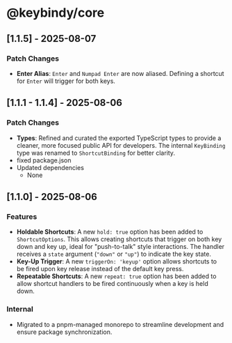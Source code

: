 # @keybindy/core

## [1.1.5] - 2025-08-07

### Patch Changes

- **Enter Alias**: `Enter` and `Numpad Enter` are now aliased. Defining a shortcut for `Enter` will trigger for both keys.

## [1.1.1 - 1.1.4] - 2025-08-06

### Patch Changes

- **Types**: Refined and curated the exported TypeScript types to provide a cleaner, more focused public API for developers. The internal `KeyBinding` type was renamed to `ShortcutBinding` for better clarity.
- fixed package.json
- Updated dependencies
  - None

## [1.1.0] - 2025-08-06

### Features

- **Holdable Shortcuts**: A new `hold: true` option has been added to `ShortcutOptions`. This allows creating shortcuts that trigger on both key down and key up, ideal for "push-to-talk" style interactions. The handler receives a `state` argument (`"down"` or `"up"`) to indicate the key state.
- **Key-Up Trigger**: A new `triggerOn: 'keyup'` option allows shortcuts to be fired upon key release instead of the default key press.
- **Repeatable Shortcuts**: A new `repeat: true` option has been added to allow shortcut handlers to be fired continuously when a key is held down.

### Internal

- Migrated to a pnpm-managed monorepo to streamline development and ensure package synchronization.
